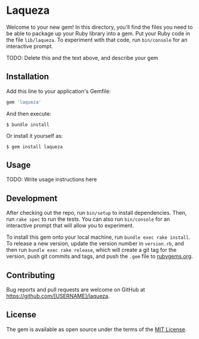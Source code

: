 # Laqueza

Welcome to your new gem! In this directory, you'll find the files you need to be able to package up your Ruby library into a gem. Put your Ruby code in the file `lib/laqueza`. To experiment with that code, run `bin/console` for an interactive prompt.

TODO: Delete this and the text above, and describe your gem

## Installation

Add this line to your application's Gemfile:

```ruby
gem 'laqueza'
```

And then execute:

    $ bundle install

Or install it yourself as:

    $ gem install laqueza

## Usage

TODO: Write usage instructions here

## Development

After checking out the repo, run `bin/setup` to install dependencies. Then, run `rake spec` to run the tests. You can also run `bin/console` for an interactive prompt that will allow you to experiment.

To install this gem onto your local machine, run `bundle exec rake install`. To release a new version, update the version number in `version.rb`, and then run `bundle exec rake release`, which will create a git tag for the version, push git commits and tags, and push the `.gem` file to [rubygems.org](https://rubygems.org).

## Contributing

Bug reports and pull requests are welcome on GitHub at https://github.com/[USERNAME]/laqueza.


## License

The gem is available as open source under the terms of the [MIT License](https://opensource.org/licenses/MIT).

